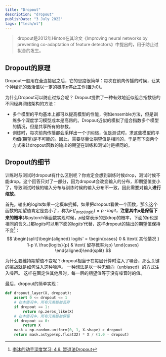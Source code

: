 ```yaml
---
title: "Dropout"
description: "dropout"
publishDate: "3 July 2022"
tags: ["tech/ml"]
---
```


> dropout是2012年Hinton在其论文《Improving neural networks by preventing co-adaptation of feature detectors》中提出的，用于防止过拟合的发生。

## Dropout的原理
Dropout一般用在全连接层之后，它的思路很简单：每次在前向传播的时候，让某个神经元的激活值以一定的概率$p$停止工作(置为$0$)。

为什么Dropout可以防止过拟合呢？
Dropout提供了一种有效地近似组合指数级的不同经典网络架构的方法：
- 多个模型的平均基本上都可以提高模型的性能，例如ensemble方法，但是训练多个深度学习模型成本是高昂的。Dropout近似的模拟了组合指数多个模型的情况，但是共享所有的参数。
- 训练时，每次前向传播都会采样出一个子网络，但是测试时，求这些模型的平均值(期望)是不可能的。因此，需要尽量让期望值是相同的，于是有下面两个方式来让dropout函数的输出的期望在训练和测试时是相同的。

## Dropout的细节
训练时与测试时dropout有什么区别呢？你肯定会想到训练时候drop，测试时候不能drop。这个回答只对了一部分，因为dropout会改变输入的分布，即期望值变小了，导致测试时候的输入分布与训练时候的输入分布不一致，因此需要对输入**进行缩放**。

首先，输出的logits如果一定概率扔掉，如果把dropout看做一个函数，那么这个函数的期望值肯定是变小了，称为$E(f_{drop(logit)}) = p \cdot logit$，**注意其中$p$是保留下来的概率**(与pytorch等函数实现时候，$p$经常表示的是drop的概率，下面的$p$也是相同的含义。)那$logits$可以用下面的$logits'$代替，这样dropout的输出的期望值保持不变[^1]：
$$
\begin{split}\begin{aligned}
logits' =
\begin{cases}
    0 & \text{ 其他情况 } 1-p \\
    \frac{logits}{p} & \text{ 留存概率为p}
\end{cases}
\end{aligned}\end{split}
$$

为什么要维持期望值不变呢？dropout相当于在每层计算时注入了噪音，那么关键的挑战就是如何注入这种噪声。 一种想法是以一种无偏向（unbiased）的方式注入噪声。 这样在固定住其他层时，每一层的期望值等于没有噪音时的值。

[^1]: [李沐的动手深度学习: 4.6. 暂退法Dropout](https://zh.d2l.ai/chapter_multilayer-perceptrons/dropout.html)

最后，dropout的简单实现：
```python
def dropout_layer(X, dropout):
    assert 0 <= dropout <= 1
    # 在本情况中，所有元素都被丢弃
    if dropout == 1:
        return np.zeros_like(X)
    # 在本情况中，所有元素都被保留
    if dropout == 0:
        return X
    mask = np.random.uniform(0, 1, X.shape) > dropout
    return mask.astype(np.float32) * X / (1.0 - dropout)
```